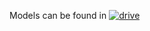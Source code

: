 Models can be found in [![drive](https://img.shields.io/badge/-models-blue?logo=googledrive&logoColor=white)](https://drive.google.com/drive/folders/1AkFdc9RG0uf6rvoYlT5cQwOWst863k3-?usp=sharing)
